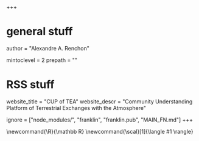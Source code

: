 +++
# general stuff
author = "Alexandre A. Renchon"

mintoclevel = 2
prepath = ""

# RSS stuff
website_title = "CUP of TEA"
website_descr = "Community Understanding Platform of Terrestrial Exchanges with the Atmosphere"

ignore = ["node_modules/", "franklin", "franklin.pub", "MAIN_FN.md"]
+++

<!--
Add here global latex commands to use throughout your
pages. It can be math commands but does not need to be.
For instance:
* \newcommand{\phrase}{This is a long phrase to copy.}
-->
\newcommand{\R}{\mathbb R}
\newcommand{\scal}[1]{\langle #1 \rangle}
